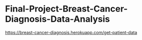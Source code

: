 # Final-Project-Breast-Cancer-Diagnosis-Data-Analysis

https://breast-cancer-diagnosis.herokuapp.com/get-patient-data
